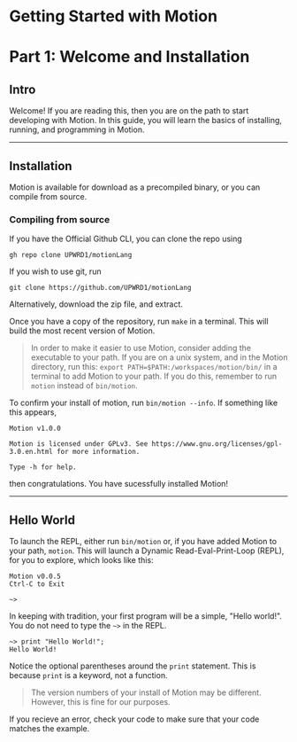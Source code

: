 # Getting Started with Motion
# Part 1: Welcome and Installation

## Intro
Welcome! If you are reading this, then you are on the path to start developing with Motion. In this guide, you will learn the basics of installing, running, and programming in Motion.

---

## Installation
Motion is available for download as a precompiled binary, or you can compile from source.

### Compiling from source
If you have the Official Github CLI, you can clone the repo using

`gh repo clone UPWRD1/motionLang`

If you wish to use git, run 

`git clone https://github.com/UPWRD1/motionLang`

Alternatively, download the zip file, and extract.

Once you have a copy of the repository, run `make` in a terminal. 
This will build the most recent version of Motion.

> In order to make it easier to use Motion, consider adding the executable to your path. If you are on a unix system, and in the Motion directory, run this: 
> `export PATH=$PATH:/workspaces/motion/bin/` in a terminal to add Motion to your path. 
> If you do this, remember to run `motion` instead of `bin/motion`.

To confirm your install of motion, run `bin/motion --info`. If something like this appears,

```
Motion v1.0.0

Motion is licensed under GPLv3. See https://www.gnu.org/licenses/gpl-3.0.en.html for more information.

Type -h for help.
```
then congratulations. You have sucessfully installed Motion!

---

## Hello World
To launch the REPL, either run `bin/motion` or, if you have added Motion to your path, `motion`. This will launch a Dynamic Read-Eval-Print-Loop (REPL), for you to explore, which looks like this:
```
Motion v0.0.5
Ctrl-C to Exit

~> 
```
In keeping with tradition, your first program will be a simple, "Hello world!". You do not need to type the `~>` in the REPL.
```
~> print "Hello World!";
Hello World!
```

Notice the optional parentheses around the `print` statement. This is because `print` is a keyword, not a function.
> The version numbers of your install of Motion may be different. However, this is fine for our purposes.

If you recieve an error, check your code to make sure that your code matches the example. 
